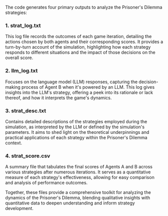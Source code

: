 The code generates four primary outputs to analyze the Prisoner's Dilemma strategies:

### 1. **strat_log.txt**
This log file records the outcomes of each game iteration, detailing the actions chosen by both agents and their corresponding scores. It provides a turn-by-turn account of the simulation, highlighting how each strategy responds to different situations and the impact of those decisions on the overall score.

### 2. **llm_log.txt**
Focuses on the language model (LLM) responses, capturing the decision-making process of Agent B when it's powered by an LLM. This log gives insights into the LLM's strategy, offering a peek into its rationale or lack thereof, and how it interprets the game's dynamics.

### 3. **strat_desc.txt**
Contains detailed descriptions of the strategies employed during the simulation, as interpreted by the LLM or defined by the simulation's parameters. It aims to shed light on the theoretical underpinnings and practical applications of each strategy within the Prisoner's Dilemma context.

### 4. **strat_score.csv**
A summary file that tabulates the final scores of Agents A and B across various strategies after numerous iterations. It serves as a quantitative measure of each strategy's effectiveness, allowing for easy comparison and analysis of performance outcomes.

Together, these files provide a comprehensive toolkit for analyzing the dynamics of the Prisoner's Dilemma, blending qualitative insights with quantitative data to deepen understanding and inform strategy development.
